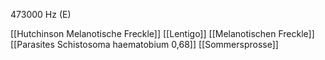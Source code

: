 473000 Hz (E)

[[Hutchinson Melanotische Freckle]]
[[Lentigo]]
[[Melanotischen Freckle]]
[[Parasites Schistosoma haematobium 0,68]]
[[Sommersprosse]]